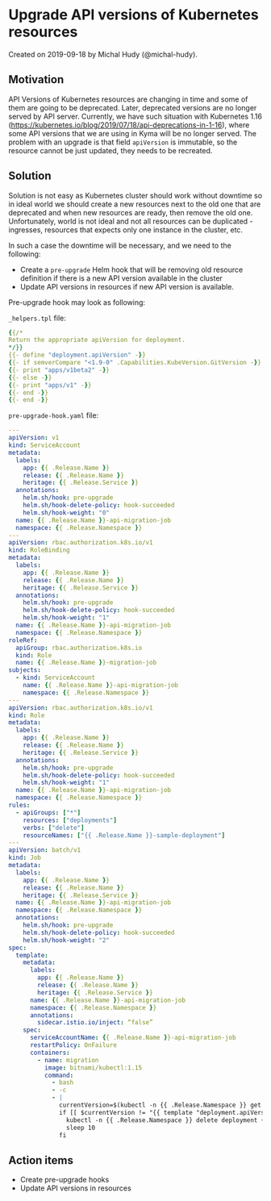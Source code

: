 # Upgrade API versions of Kubernetes resources

Created on 2019-09-18 by Michal Hudy (@michal-hudy).

## Motivation

API Versions of Kubernetes resources are changing in time and some of them are going to be deprecated. Later, deprecated versions are no longer served by API server. Currently, we have such situation with Kubernetes 1.16 (https://kubernetes.io/blog/2019/07/18/api-deprecations-in-1-16), where some API versions that we are using in Kyma will be no longer served. The problem with an upgrade is that field `apiVersion` is immutable, so the resource cannot be just updated, they needs to be recreated.

## Solution

Solution is not easy as Kubernetes cluster should work without downtime so in ideal world we should create a new resources next to the old one that are deprecated and when new resources are ready, then remove the old one. Unfortunately, world is not ideal and not all resources can be duplicated - ingresses, resources that expects only one instance in the cluster, etc.

In such a case the downtime will be necessary, and we need to the following:
- Create a `pre-upgrade` Helm hook that will be removing old resource definition if there is a new API version available in the cluster
- Update API versions in resources if new API version is available.

Pre-upgrade hook may look as following:

`_helpers.tpl` file:
```yaml
{{/*
Return the appropriate apiVersion for deployment.
*/}}
{{- define "deployment.apiVersion" -}}
{{- if semverCompare "<1.9-0" .Capabilities.KubeVersion.GitVersion -}}
{{- print "apps/v1beta2" -}}
{{- else -}}
{{- print "apps/v1" -}}
{{- end -}}
{{- end -}}
```

`pre-upgrade-hook.yaml` file:
```yaml
---
apiVersion: v1
kind: ServiceAccount
metadata:
  labels:
    app: {{ .Release.Name }}
    release: {{ .Release.Name }}
    heritage: {{ .Release.Service }}
  annotations:
    helm.sh/hook: pre-upgrade
    helm.sh/hook-delete-policy: hook-succeeded
    helm.sh/hook-weight: "0"
  name: {{ .Release.Name }}-api-migration-job
  namespace: {{ .Release.Namespace }}
---
apiVersion: rbac.authorization.k8s.io/v1
kind: RoleBinding
metadata:
  labels:
    app: {{ .Release.Name }}
    release: {{ .Release.Name }}
    heritage: {{ .Release.Service }}
  annotations:
    helm.sh/hook: pre-upgrade
    helm.sh/hook-delete-policy: hook-succeeded
    helm.sh/hook-weight: "1"
  name: {{ .Release.Name }}-api-migration-job
  namespace: {{ .Release.Namespace }}
roleRef:
  apiGroup: rbac.authorization.k8s.io
  kind: Role
  name: {{ .Release.Name }}-migration-job
subjects:
  - kind: ServiceAccount
    name: {{ .Release.Name }}-api-migration-job
    namespace: {{ .Release.Namespace }}
---
apiVersion: rbac.authorization.k8s.io/v1
kind: Role
metadata:
  labels:
    app: {{ .Release.Name }}
    release: {{ .Release.Name }}
    heritage: {{ .Release.Service }}
  annotations:
    helm.sh/hook: pre-upgrade
    helm.sh/hook-delete-policy: hook-succeeded
    helm.sh/hook-weight: "1"
  name: {{ .Release.Name }}-api-migration-job
  namespace: {{ .Release.Namespace }}
rules:
  - apiGroups: ["*"]
    resources: ["deployments"]
    verbs: ["delete"]
    resourceNames: ["{{ .Release.Name }}-sample-deployment"]
---
apiVersion: batch/v1
kind: Job
metadata:
  labels:
    app: {{ .Release.Name }}
    release: {{ .Release.Name }}
    heritage: {{ .Release.Service }}
  name: {{ .Release.Name }}-api-migration-job
  namespace: {{ .Release.Namespace }}
  annotations:
    helm.sh/hook: pre-upgrade
    helm.sh/hook-delete-policy: hook-succeeded
    helm.sh/hook-weight: "2"
spec:
  template:
    metadata:
      labels:
        app: {{ .Release.Name }}
        release: {{ .Release.Name }}
        heritage: {{ .Release.Service }}
      name: {{ .Release.Name }}-api-migration-job
      namespace: {{ .Release.Namespace }}
      annotations:
        sidecar.istio.io/inject: “false”
    spec:
      serviceAccountName: {{ .Release.Name }}-api-migration-job
      restartPolicy: OnFailure
      containers:
        - name: migration
          image: bitnami/kubectl:1.15
          command:
            - bash
            - -c
            - |
              currentVersion=$(kubectl -n {{ .Release.Namespace }} get deployment {{ .Release.Name }}-sample-ingress -o jsonpath='{.apiVersion}')
              if [[ $currentVersion != "{{ template "deployment.apiVersion" . }}" ]]; then
                kubectl -n {{ .Release.Namespace }} delete deployment {{ .Release.Name }}-sample-ingress --wait=true
                sleep 10
              fi
```

## Action items

* Create pre-upgrade hooks
* Update API versions in resources
